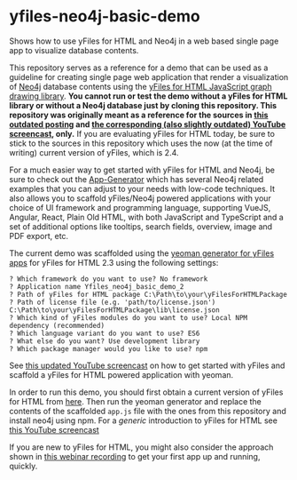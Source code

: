 # yfiles-neo4j-basic-demo
Shows how to use yFiles for HTML and Neo4j in a web based single page app to visualize database contents.

This repository serves as a reference for a demo that can be used as a guideline for creating single page web application that render a visualization of [Neo4j](https://www.neo4j.com) database contents using the [yFiles for HTML JavaScript graph drawing library](https://www.yworks.com/yfileshtml). __You cannot run or test the demo without a yFiles for HTML library or without a Neo4j database just by cloning this repository. This repository was originally meant as a reference for the sources in [this outdated posting](https://medium.com/neo4j/neo4j-graph-visualization-like-a-pro-18651963ebd4) and [the corresponding (also slightly outdated) YouTube screencast](https://youtu.be/ABixtyDjcKc), only.__ If you are evaluating yFiles for HTML today, be sure to stick to the sources in this repository which uses the now (at the time of writing) current version of yFiles, which is 2.4.

For a much easier way to get started with yFiles for HTML and Neo4j, be sure to check out the [App-Generator](https://www.yworks.com/products/app-generator) which has several Neo4j related examples that you can adjust to your needs with low-code techniques. It also allows you to scaffold yFiles/Neo4j powered applications with your choice of UI framework and programming language, supporting VueJS, Angular, React, Plain Old HTML, with both JavaScript and TypeScript and a set of additional options like tooltips, search fields, overview, image and PDF export, etc.

The current demo was scaffolded using the [yeoman generator for yFiles apps](https://www.npmjs.com/package/generator-yfiles-app) for yFiles for HTML 2.3 using the following settings: 

```
? Which framework do you want to use? No framework
? Application name Yfiles_neo4j_basic_demo_2
? Path of yFiles for HTML package C:\Path\to\your\yFilesForHTMLPackage
? Path of license file (e.g. 'path/to/license.json') C:\Path\to\your\yFilesForHTMLPackage\lib\license.json
? Which kind of yFiles modules do you want to use? Local NPM dependency (recommended)
? Which language variant do you want to use? ES6
? What else do you want? Use development library
? Which package manager would you like to use? npm
```
See [this updated YouTube screencast](https://youtu.be/fgY4ezIfVjI) on how to get started with yFiles and scaffold a yFiles for HTML powered application with yeoman.

In order to run this demo, you should first obtain a current version of yFiles for HTML from [here](https://www.yworks.com/products/yfiles-for-html/evaluate). 
Then run the yeoman generator and replace the contents of the scaffolded `app.js` file with the ones from this repository and install neo4j using npm. 
For a *generic* introduction to yFiles for HTML see [this YouTube screencast](https://youtu.be/QITNGXNGM3w)

If you are new to yFiles for HTML, you might also consider the approach shown in [this webinar recording](https://youtu.be/_Gz773u-TBQ) to get your first app up and running, quickly.
